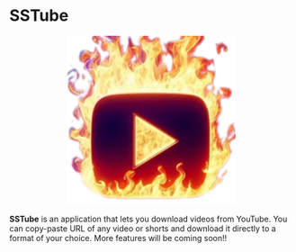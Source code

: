 # SSTube

<p align="center">
    <img src="Favicon.png" width="300" height="300" alt="Icon" />
</p>

**SSTube** is an application that lets you download videos from YouTube.
You can copy-paste URL of any video or shorts and download it directly to a format of your choice. More features will be coming soon!!
